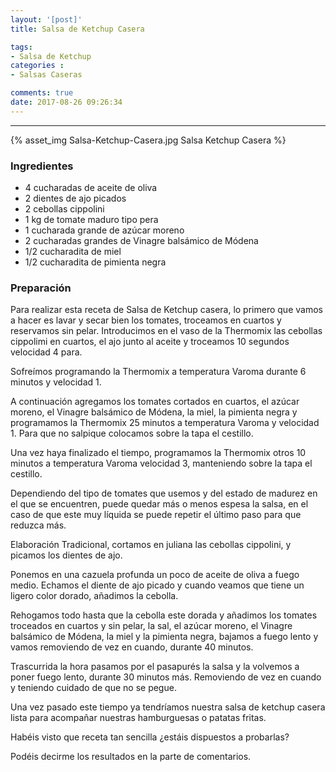 ```yaml
---
layout: '[post]'
title: Salsa de Ketchup Casera

tags:
- Salsa de Ketchup
categories :
- Salsas Caseras

comments: true
date: 2017-08-26 09:26:34
---
```

---
{% asset_img Salsa-Ketchup-Casera.jpg Salsa Ketchup Casera %}



### Ingredientes

- 4 cucharadas de aceite de oliva
- 2 dientes de ajo picados
- 2 cebollas cippolini  
- 1 kg de tomate maduro tipo pera
- 1 cucharada grande de azúcar moreno
- 2 cucharadas grandes de Vinagre balsámico de Módena
- 1/2 cucharadita de miel
- 1/2 cucharadita de pimienta negra


### Preparación

Para realizar esta receta de Salsa de Ketchup casera, lo primero que vamos a hacer es lavar y secar bien los tomates, troceamos en cuartos y reservamos sin pelar.
Introducimos en el vaso de la Thermomix las cebollas cippolimi en cuartos, el ajo junto al aceite y troceamos 10 segundos velocidad 4 para.

Sofreímos programando la Thermomix a temperatura Varoma durante 6 minutos y velocidad 1.

A continuación agregamos los tomates cortados en cuartos, el azúcar moreno, el Vinagre balsámico de Módena, la miel, la pimienta negra y programamos la Thermomix 25 minutos a temperatura Varoma y velocidad 1. Para que no salpique colocamos sobre la tapa el cestillo.

Una vez haya finalizado el tiempo, programamos la Thermomix otros 10 minutos a temperatura Varoma velocidad 3, manteniendo sobre la tapa el cestillo.

Dependiendo del tipo de tomates que usemos y del estado de madurez en el que se encuentren, puede quedar más o menos espesa la salsa, en el caso de que este muy líquida se puede repetir el último paso para que reduzca más.

Elaboración Tradicional, cortamos en juliana las cebollas cippolini, y picamos los dientes de ajo.

Ponemos en una cazuela profunda un poco de aceite de oliva a fuego medio. Echamos el diente de ajo picado y cuando veamos que tiene un ligero color dorado, añadimos la cebolla.

Rehogamos todo hasta que la cebolla este dorada y añadimos los tomates troceados en cuartos y sin pelar, la sal, el azúcar moreno, el Vinagre balsámico de Módena, la miel y la pimienta negra, bajamos a fuego lento y vamos removiendo de vez en cuando, durante 40 minutos.

Trascurrida la hora pasamos por el pasapurés la salsa y la volvemos a poner fuego lento, durante 30 minutos más. Removiendo de vez en cuando y teniendo cuidado de que no se pegue.

Una vez pasado este tiempo ya tendríamos nuestra salsa de ketchup casera lista para acompañar nuestras hamburguesas o patatas fritas.

 Habéis visto que receta tan sencilla ¿estáis dispuestos a probarlas?

 Podéis decirme los resultados en la parte de comentarios.
